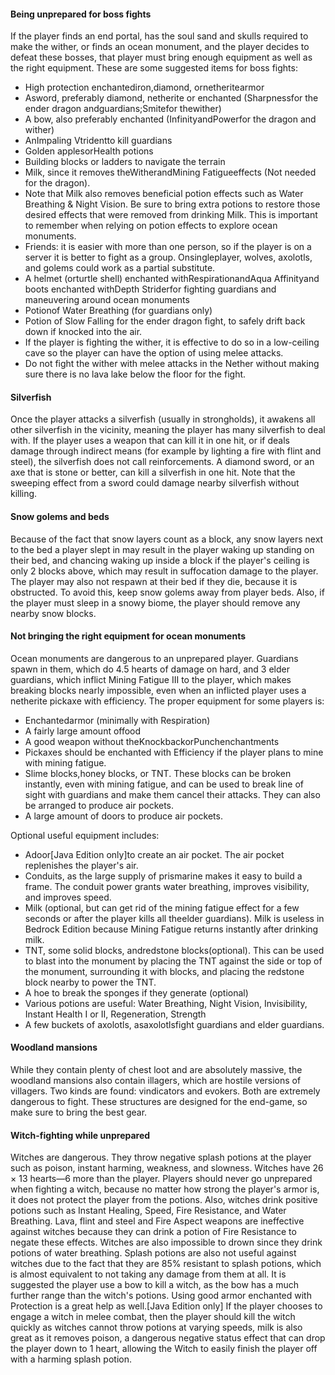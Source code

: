 #### Being unprepared for boss fights
If the player finds an end portal, has the soul sand and skulls required to make the wither, or finds an ocean monument, and the player decides to defeat these bosses, that player must bring enough equipment as well as the right equipment. These are some suggested items for boss fights:

- High protection enchantediron,diamond, ornetheritearmor
- Asword, preferably diamond, netherite or enchanted (Sharpnessfor the ender dragon andguardians;Smitefor thewither)
- A bow, also preferably enchanted (InfinityandPowerfor the dragon and wither)
- AnImpaling Vtridentto kill guardians
- Golden applesorHealth potions
- Building blocks or ladders to navigate the terrain
- Milk, since it removes theWitherandMining Fatigueeffects (Not needed for the dragon).
- Note that Milk also removes beneficial potion effects such as Water Breathing & Night Vision. Be sure to bring extra potions to restore those desired effects that were removed from drinking Milk. This is important to remember when relying on potion effects to explore ocean monuments.
- Friends: it is easier with more than one person, so if the player is on a server it is better to fight as a group. Onsingleplayer, wolves, axolotls, and golems could work as a partial substitute.
- A helmet (orturtle shell) enchanted withRespirationandAqua Affinityand boots enchanted withDepth Striderfor fighting guardians and maneuvering around ocean monuments
- Potionof Water Breathing (for guardians only)
- Potion of Slow Falling for the ender dragon fight, to safely drift back down if knocked into the air.
- If the player is fighting the wither, it is effective to do so in a low-ceiling cave so the player can have the option of using melee attacks.
- Do not fight the wither with melee attacks in the Nether without making sure there is no lava lake below the floor for the fight.

#### Silverfish
Once the player attacks a silverfish (usually in strongholds), it awakens all other silverfish in the vicinity, meaning the player has many silverfish to deal with. If the player uses a weapon that can kill it in one hit, or if deals damage through indirect means (for example by lighting a fire with flint and steel), the silverfish does not call reinforcements. A diamond sword, or an axe that is stone or better, can kill a silverfish in one hit. Note that the sweeping effect from a sword could damage nearby silverfish without killing.

#### Snow golems and beds
Because of the fact that snow layers count as a block, any snow layers next to the bed a player slept in may result in the player waking up standing on their bed, and chancing waking up inside a block if the player's ceiling is only 2 blocks above, which may result in suffocation damage to the player. The player may also not respawn at their bed if they die, because it is obstructed. To avoid this, keep snow golems away from player beds. Also, if the player must sleep in a snowy biome, the player should remove any nearby snow blocks.

#### Not bringing the right equipment for ocean monuments
Ocean monuments are dangerous to an unprepared player. Guardians spawn in them, which do 4.5 hearts of damage on hard, and 3 elder guardians, which inflict Mining Fatigue III to the player, which makes breaking blocks nearly impossible, even when an inflicted player uses a netherite pickaxe with efficiency. The proper equipment for some players is:

- Enchantedarmor (minimally with Respiration)
- A fairly large amount offood
- A good weapon without theKnockbackorPunchenchantments
- Pickaxes should be enchanted with Efficiency if the player plans to mine with mining fatigue.
- Slime blocks,honey blocks, or TNT. These blocks can be broken instantly, even with mining fatigue, and can be used to break line of sight with guardians and make them cancel their attacks. They can also be arranged to produce air pockets.
- A large amount of doors to produce air pockets.

Optional useful equipment includes:

- Adoor‌[Java Edition  only]to create an air pocket. The air pocket replenishes the player's air.
- Conduits, as the large supply of prismarine makes it easy to build a frame. The conduit power grants water breathing, improves visibility, and improves speed.
- Milk (optional, but can get rid of the mining fatigue effect for a few seconds or after the player kills all theelder guardians). Milk is useless in Bedrock Edition because Mining Fatigue returns instantly after drinking milk.
- TNT, some solid blocks, andredstone blocks(optional). This can be used to blast into the monument by placing the TNT against the side or top of the monument, surrounding it with blocks, and placing the redstone block nearby to power the TNT.
- A hoe to break the sponges if they generate (optional)
- Various potions are useful: Water Breathing, Night Vision, Invisibility, Instant Health I or II, Regeneration, Strength
- A few buckets of axolotls, asaxolotlsfight guardians and elder guardians.

#### Woodland mansions
While they contain plenty of chest loot and are absolutely massive, the woodland mansions also contain illagers, which are hostile versions of villagers. Two kinds are found: vindicators and evokers. Both are extremely dangerous to fight. These structures are designed for the end-game, so make sure to bring the best gear. 

#### Witch-fighting while unprepared
Witches are dangerous. They throw negative splash potions at the player such as poison, instant harming, weakness, and slowness. Witches have 26 × 13 hearts—6 more than the player. Players should never go unprepared when fighting a witch, because no matter how strong the player's armor is, it does not protect the player from the potions. Also, witches drink positive potions such as Instant Healing, Speed, Fire Resistance, and Water Breathing. Lava, flint and steel and Fire Aspect weapons are ineffective against witches because they can drink a potion of Fire Resistance to negate these effects. Witches are also impossible to drown since they drink potions of water breathing. Splash potions are also not useful against witches due to the fact that they are 85% resistant to splash potions, which is almost equivalent to not taking any damage from them at all. It is suggested the player use a bow to kill a witch, as the bow has a much further range than the witch's potions. Using good armor enchanted with Protection is a great help as well.‌[Java Edition  only] If the player chooses to engage a witch in melee combat, then the player should kill the witch quickly as witches cannot throw potions at varying speeds, milk is also great as it removes poison, a dangerous negative status effect that can drop the player down to 1 heart, allowing the Witch to easily finish the player off with a harming splash potion.

